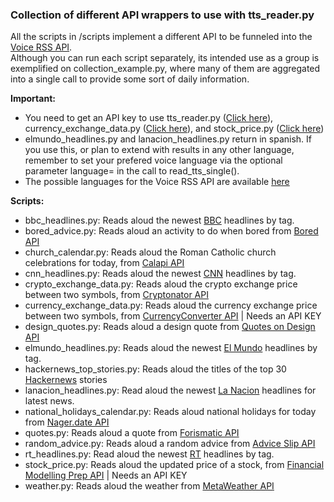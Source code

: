 ### Collection of different API wrappers to use with tts_reader.py

All the scripts in /scripts implement a different API to be funneled into the [Voice RSS API](http://www.voicerss.org).
<br/>
Although you can run each script separately, its intended use as a group is exemplified on collection_example.py, 
where many of them are aggregated into a single call to provide some sort of daily information.

**Important:**
* You need to get an API key to use tts_reader.py ([Click here](http://www.voicerss.org/login.aspx)), currency_exchange_data.py ([Click here](https://free.currencyconverterapi.com/free-api-key)), and stock_price.py ([Click here](https://financialmodelingprep.com/login))
* elmundo_headlines.py and lanacion_headlines.py return in spanish. If you use this, or plan to extend with results in any other language, remember to
set your prefered voice language via the optional parameter language= in the call to read_tts_single(). 
* The possible languages for the Voice RSS API are available [here](http://www.voicerss.org/api/documentation.aspx)

**Scripts:**
* bbc_headlines.py: Reads aloud the newest [BBC](https://www.bbc.com/news/10628494) headlines by tag.
* bored_advice.py: Reads aloud an activity to do when bored from [Bored API](https://www.boredapi.com)
* church_calendar.py: Reads aloud the Roman Catholic church celebrations for today, from [Calapi API](http://calapi.inadiutorium.cz)
* cnn_headlines.py: Reads aloud the newest [CNN](http://edition.cnn.com/services/rss/) headlines by tag.
* crypto_exchange_data.py: Reads aloud the crypto exchange price between two symbols, from [Cryptonator API](https://www.cryptonator.com/api)
* currency_exchange_data.py: Reads aloud the currency exchange price between two symbols, from [CurrencyConverter API](https://www.currencyconverterapi.com/)
| Needs an API KEY
* design_quotes.py: Reads aloud a design quote from [Quotes on Design API](http://quotesondesign.com)
* elmundo_headlines.py: Reads aloud the newest [El Mundo](http://rss.elmundo.es/rss/) headlines by tag.
* hackernews_top_stories.py: Reads aloud the titles of the top 30 [Hackernews](https://github.com/HackerNews/API) stories
* lanacion_headlines.py: Read aloud the newest [La Nacion](https://servicios.lanacion.com.ar/herramientas/rss/ayuda) headlines for latest news.
* national_holidays_calendar.py: Reads aloud national holidays for today from [Nager.date API](https://date.nager.at/)
* quotes.py: Reads aloud a quote from [Forismatic API](https://forismatic.com/en/)
* random_advice.py: Reads aloud a random advice from [Advice Slip API](https://api.adviceslip.com/)
* rt_headlines.py: Read aloud the newest [RT](https://www.rt.com/rss-feeds/) headlines by tag.
* stock_price.py: Reads aloud the updated price of a stock, from [Financial Modelling Prep API](https://financialmodelingprep.com/developer/docs) | Needs an API KEY
* weather.py: Reads aloud the weather from [MetaWeather API](https://www.metaweather.com/api/)








